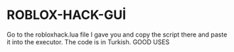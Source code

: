 # ROBLOX-HACK-GUİ

Go to the robloxhack.lua file I gave you and copy the script there and paste it into the executor. The code is in Turkish. GOOD USES
